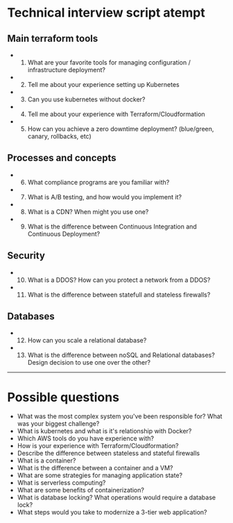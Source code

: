 # Technical interview script atempt

## Main terraform tools
 - 1. What are your favorite tools for managing configuration / infrastructure deployment?
 - 2. Tell me about your experience setting up Kubernetes
 - 3. Can you use kubernetes without docker?
 - 4. Tell me about your experience with Terraform/Cloudformation
 - 5. How can you achieve a zero downtime deployment? (blue/green,
canary, rollbacks, etc)
## Processes and concepts
 - 6. What compliance programs are you familiar with?
 - 7. What is A/B testing, and how would you implement it?
 - 8. What is a CDN? When might you use one?
 - 9. What is the difference between Continuous Integration and Continuous Deployment?

## Security
 - 10. What is a DDOS? How can you protect a network from a DDOS?
 - 11. What is the difference between statefull and stateless firewalls?

## Databases
 - 12. How can you scale a relational database?
 - 13. What is the difference between noSQL and Relational databases? Design decision to use one over the other?

----

# Possible questions

 - What was the most complex system you've been responsible for? What was your biggest challenge?
 - What is kubernetes and what is it's relationship with Docker?
 - Which AWS tools do you have experience with?
 - How is your experience with Terraform/Cloudformation?
 - Describe the difference between stateless and stateful firewalls
 - What is a container?
 - What is the difference between a container and a VM? 
 - What are some strategies for managing application state?
 - What is serverless computing?
 - What are some benefits of containerization?
 - What is database locking? What operations would require a database lock?
 - What steps would you take to modernize a 3-tier web
application?
